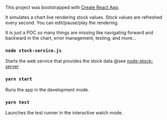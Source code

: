 This project was bootstrapped with [Create React App](https://github.com/facebook/create-react-app).

It simulates a chart live rendering stock values. Stock values are refreshed
every second. You can edit/pause/play the rendering.

It is just a POC so many things are missing like navigating forward and backward
in the chart, error management, testing, and more...

### `node stock-service.js`

Starts the web service that provides the stock data
@see [node-stock-server](https://github.com/o2t/tutorial-node-stock-server)

### `yarn start`

Runs the app in the development mode.<br />

### `yarn test`

Launches the test runner in the interactive watch mode.<br />
